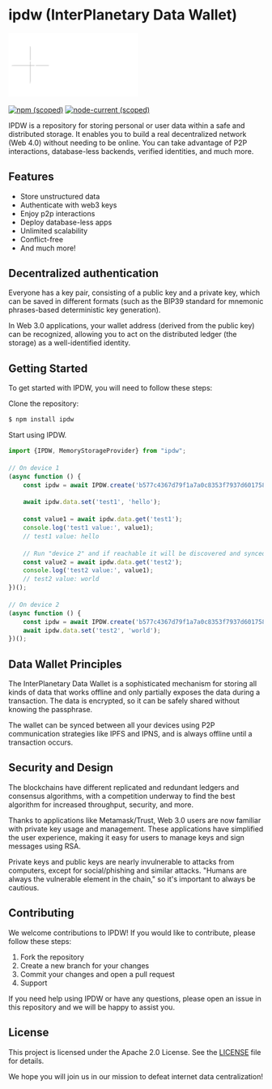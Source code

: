 # ipdw (InterPlanetary Data Wallet)

<img src="assets/logo.svg" width="256" alt="logo"/>

[![npm (scoped)](https://img.shields.io/npm/v/ipdw)](https://www.npmjs.com/package/ipdw) [![node-current (scoped)](https://img.shields.io/node/v/idpw)](https://www.npmjs.com/package/ipdw)

IPDW is a repository for storing personal or user data within a safe and distributed storage.
It enables you to build a real decentralized network (Web 4.0) without needing to be online.
You can take advantage of P2P interactions, database-less backends, verified identities, and much more.

## Features

- Store unstructured data
- Authenticate with web3 keys
- Enjoy p2p interactions
- Deploy database-less apps
- Unlimited scalability
- Conflict-free
- And much more!

## Decentralized authentication

Everyone has a key pair, consisting of a public key and a private key, which can be saved in different formats (such as the BIP39 standard for mnemonic phrases-based deterministic key generation).

In Web 3.0 applications, your wallet address (derived from the public key) can be recognized, allowing you to act on the distributed ledger (the storage) as a well-identified identity.

## Getting Started

To get started with IPDW, you will need to follow these steps:

Clone the repository:

```bash
$ npm install ipdw
```

Start using IPDW.

```js
import {IPDW, MemoryStorageProvider} from "ipdw";

// On device 1
(async function () {
    const ipdw = await IPDW.create('b577c4367d79f1a7a0c8353f7937d601758d92c35df958781d72d70f9177e52f', new MemoryStorageProvider());

    await ipdw.data.set('test1', 'hello');

    const value1 = await ipdw.data.get('test1');
    console.log('test1 value:', value1);
    // test1 value: hello

    // Run "device 2" and if reachable it will be discovered and synced
    const value2 = await ipdw.data.get('test2');
    console.log('test2 value:', value1);
    // test2 value: world
})();

// On device 2
(async function () {
    const ipdw = await IPDW.create('b577c4367d79f1a7a0c8353f7937d601758d92c35df958781d72d70f9177e52f', new MemoryStorageProvider());
    await ipdw.data.set('test2', 'world');
})();
```

## Data Wallet Principles

The InterPlanetary Data Wallet is a sophisticated mechanism for storing all kinds of data that works offline and only partially exposes the data during a transaction. The data is encrypted, so it can be safely shared without knowing the passphrase.

The wallet can be synced between all your devices using P2P communication strategies like IPFS and IPNS, and is always offline until a transaction occurs.

## Security and Design

The blockchains have different replicated and redundant ledgers and consensus algorithms, with a competition underway to find the best algorithm for increased throughput, security, and more.

Thanks to applications like Metamask/Trust, Web 3.0 users are now familiar with private key usage and management. These applications have simplified the user experience, making it easy for users to manage keys and sign messages using RSA.

Private keys and public keys are nearly invulnerable to attacks from computers, except for social/phishing and similar attacks. "Humans are always the vulnerable element in the chain," so it's important to always be cautious.

## Contributing

We welcome contributions to IPDW! If you would like to contribute, please follow these steps:

1. Fork the repository
2. Create a new branch for your changes
3. Commit your changes and open a pull request
4. Support

If you need help using IPDW or have any questions, please open an issue in this repository and we will be happy to assist you.

## License

This project is licensed under the Apache 2.0 License. See the [LICENSE](./LICENSE) file for details.

We hope you will join us in our mission to defeat internet data centralization!
